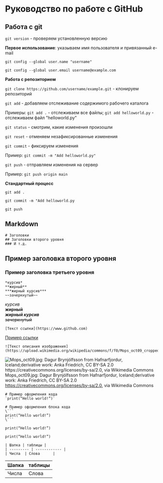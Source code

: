 # Руководство по работе с GitHub

## Работа с git
`git version` - проверяем установленную версию

**Первое использование**: указываем имя пользователя и привязанный e-mail

`git config --global user.name "username"`

`git config --global user.email username@example.com`

**Работа с репозиторием**

`git clone https://github.com/username/example.git` - клонируем репозиторий

`git add` - добавляем отслеживание содержимого рабочего каталога

Примеры: `git add .` - отслеживаем все файлы; `git add helloworld.py` - отслеживаем файл "helloworld.py"

`git status` - смотрим, какие изменения произошли

`git reset` - отменяем незафиксированные изменения

`git commit` - фиксируем изменения

Пример: `git commit -m "Add helloworld.py"`

`git push` - отправляем изменения на сервер

Пример: `git push origin main`

**Стандартный процесс**

`git add .`

`git commit -m "Add helloworld.py`

`git push`

## Markdown

```
# Заголовки
## Заголовки второго уровня
### И т.д.
```
## Пример заголовка второго уровня
### Пример заголовка третьего уровня

```
*курсив*  
**жирный**  
***жирный курсив***  
~~зачеркнутый~~
```

*курсив*  
**жирный**  
***жирный курсив***  
~~зачеркнутый~~

```
[Текст ссылки](https://www.github.com)
```

[Пример ссылки](https://www.github.com)

```
![Текст описания изображения](https://upload.wikimedia.org/wikipedia/commons/f/f0/Mops_oct09_cropped2.jpg)
```
![Mops_oct09.jpg: Dagur Brynjólfsson from Hafnarfjordur, Iceland;derivative work: Anka Friedrich, CC BY-SA 2.0 <https://creativecommons.org/licenses/by-sa/2.0>, via Wikimedia Commons](https://upload.wikimedia.org/wikipedia/commons/f/f0/Mops_oct09_cropped2.jpg)
Mops_oct09.jpg: Dagur Brynjólfsson from Hafnarfjordur, Iceland;derivative work: Anka Friedrich, CC BY-SA 2.0 <https://creativecommons.org/licenses/by-sa/2.0>, via Wikimedia Commons

```
# Пример оформления кода
`print(“Hello world!”)`

# Пример оформления блока кода
\```
print(“Hello world!”)
\``` 
```

`print(“Hello world!”)`

```
print(“Hello world!”)
``` 

```
| Шапка | таблицы |
| --------- | ------------ |
| Числа  | Слова      |
```

| Шапка | таблицы |
| ----- | ------- |
| Числа | Слова   |
